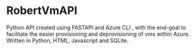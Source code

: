 # RobertVmAPI

Python API created using FASTAPI and Azure CLI , with the end-goal to facilitate the easier provisioning and deprovisioning of vms within Azure.
Written in Python, HTML, Javascript and SQLite.
